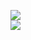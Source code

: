 [![](https://img.shields.io/badge/Made%20With-Github%20Spray-lightgrey.svg?style=for-the-badge&logo=github)](https://github.com/Annihil/github-spray#31867)  
[![](https://i.imgur.com/2DrTn0Z.gif)](https://github.com/Annihil/github-spray)